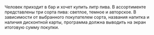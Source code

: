 Человек приходит в бар и хочет купить литр пива. В ассортименте представлены три сорта пива: светлое, темное и авторское. В зависимости от выбранного покупателем сорта, названия напитка и наличия дисконтной карты, программа должна выводить на экран итоговую сумму покупки.
